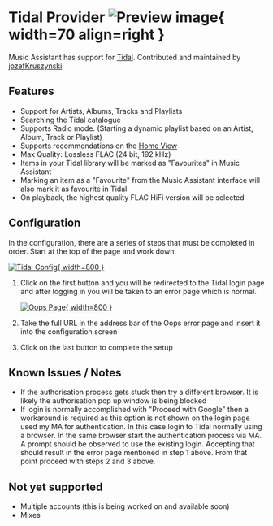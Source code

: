 # Tidal Provider ![Preview image](../assets/icons/tidal-icon.svg){ width=70 align=right }

Music Assistant has support for [Tidal](https://tidal.com). Contributed and maintained by [jozefKruszynski](https://github.com/jozefKruszynski)

## Features

- Support for Artists, Albums, Tracks and Playlists
- Searching the Tidal catalogue
- Supports Radio mode. (Starting a dynamic playlist based on an Artist, Album, Track or Playlist)
- Supports recommendations on the [Home View](../ui.md/#view-home)
- Max Quality: Lossless FLAC (24 bit, 192 kHz)
- Items in your Tidal library will be marked as "Favourites" in Music Assistant
- Marking an item as a "Favourite" from the Music Assistant interface will also mark it as favourite in Tidal
- On playback, the highest quality FLAC HiFi version will be selected

## Configuration

In the configuration, there are a series of steps that must be completed in order. Start at the top of the page and work down. 

[![Tidal Config](../assets/screenshots/tidal-config.png){ width=800 }](../assets/screenshots/tidal-config.png)

1. Click on the first button and you will be redirected to the Tidal login page and after logging in you will be taken to an error page which is normal.

    [![Oops Page](../assets/screenshots/oops-page.png){ width=800 }](../assets/screenshots/oops-page.png)

2. Take the full URL in the address bar of the Oops error page and insert it into the configuration screen  

3. Click on the last button to complete the setup

## Known Issues / Notes

- If the authorisation process gets stuck then try a different browser. It is likely the authorisation pop up window is being blocked
- If login is normally accomplished with "Proceed with Google" then a workaround is required as this option is not shown on the login page used my MA for authentication. In this case login to Tidal normally using a browser. In the same browser start the authentication process via MA. A prompt should be observed to use the existing login. Accepting that should result in the error page mentioned in step 1 above. From that point proceed with steps 2 and 3 above.

## Not yet supported

- Multiple accounts (this is being worked on and available soon)
- Mixes
